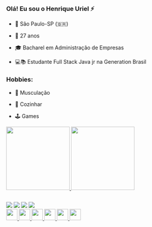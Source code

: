 ### Olá! Eu sou o Henrique Uriel ⚡ 

 - 📌 São Paulo-SP (🇧🇷)                                                              

-  📆 27 anos                                                                         

- 🎓 Bacharel em Administração de Empresas                                            

- 💻📚 Estudante Full Stack Java jr na Generation Brasil                             

### Hobbies:

- 💪 Musculação

- 🍳 Cozinhar

- 🕹️ Games
 
 <div>
  <a href="https://github.com/HenriqueUriel">
    <img height="170em" src="https://github-readme-stats.vercel.app/api?username=henriqueuriel&show_icons=true&theme=blueberry&include_all_commits=true&count_private=true"/>
  <img height="170em" src="https://github-readme-stats.vercel.app/api/top-langs/?username=henriqueuriel&layout=compact&langs_count=7&theme=blueberry"/>
</div>
  
 ##
  
  <div> 
     <a href="https://www.linkedin.com/in/henrique-uriel/" target="_blank"><img src="https://img.shields.io/badge/-LinkedIn-%230077B5?style=for-the-badge&logo=linkedin&logoColor=white" target="_blank"></a>
   <a href = "mailto:rr.2015sp@gamil.com"><img src="https://img.shields.io/badge/Gmail-D14836?style=for-the-badge&logo=gmail&logoColor=white"></a>
  <a href="https://www.instagram.com/_rikiuriel/" target="_blank"><img src="https://img.shields.io/badge/-Instagram-%23E4405F?style=for-the-badge&logo=instagram&logoColor=white" target="_blank"></a> 
   <a href ="https://github.com/HenriqueUriel"><img src="https://img.shields.io/badge/GitHub-100000?style=for-the-badge&logo=github&logoColor=white"/>
</div>
<div> 
 <img height="30rem" src="https://img.shields.io/badge/Java-ED8B00?style=for-the-badge&logo=java&logoColor=white"/>
 <img height="30rem" src="https://img.shields.io/badge/MySQL-00000F?style=for-the-badge&logo=mysql&logoColor=white"/>
 <img height="30rem" src="https://img.shields.io/badge/Spring-6DB33F?style=for-the-badge&logo=spring&logoColor=white"/>
 <img height="30rem" src="https://img.shields.io/badge/HTML5-E34F26?style=for-the-badge&logo=html5&logoColor=white"/>
 <img height="30rem" src="https://img.shields.io/badge/CSS3-1572B6?style=for-the-badge&logo=css3&logoColor=white"/>
 <img height="30rem" src="https://camo.githubusercontent.com/edd3031a0956c904634f9a394267a6ba61e9a0bb95c9512a1fbc0725b4014d03/68747470733a2f2f696d672e736869656c64732e696f2f62616467652f2d4769742d626c61636b3f7374796c653d666c61742d737175617265266c6f676f3d676974"/>
 </div>
